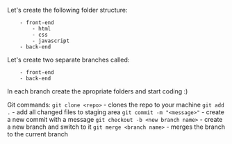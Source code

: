 Let's create the following folder structure:
```
	- front-end
		- html
		- css
		- javascript
	- back-end
```
Let's create two separate branches called:
```
	- front-end
	- back-end
```
In each branch create the apropriate folders and start coding :)

Git commands:
`git clone <repo>` - clones the repo to your machine
`git add .` - add all changed files to staging area
`git commit -m "<message>"` - create a new commit with a message
`git checkout -b <new branch name>` - create a new branch and switch to it
`git merge <branch name>` - merges the branch to the current branch

